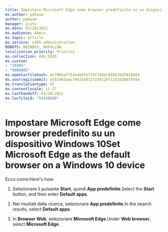 ```yaml
---
title: Impostare Microsoft Edge come browser predefinito su un dispositivo Windows 10
ms.author: pebaum
author: pebaum
manager: scotv
ms.date: 03/29/2021
ms.audience: Admin
ms.topic: article
ms.service: o365-administration
ROBOTS: NOINDEX, NOFOLLOW
localization_priority: Priority
ms.collection: Adm_O365
ms.custom:
- "10365"
- "9006005"
ms.openlocfilehash: 4c79b5af754ea847e7f0f7a0dc866626d7610404
ms.sourcegitcommit: e552d65aac79433a911723412bf1252d20d3f0da
ms.translationtype: HT
ms.contentlocale: it-IT
ms.lasthandoff: 03/30/2021
ms.locfileid: "51426830"
---
```

# <a name="set-microsoft-edge-as-the-default-browser-on-a-windows-10-device"></a><span data-ttu-id="b864e-102">Impostare Microsoft Edge come browser predefinito su un dispositivo Windows 10</span><span class="sxs-lookup"><span data-stu-id="b864e-102">Set Microsoft Edge as the default browser on a Windows 10 device</span></span>

<span data-ttu-id="b864e-103">Ecco come:</span><span class="sxs-lookup"><span data-stu-id="b864e-103">Here's how:</span></span>

1. <span data-ttu-id="b864e-104">Selezionare il pulsante **Start**, quindi **App predefinite**.</span><span class="sxs-lookup"><span data-stu-id="b864e-104">Select the **Start** button, and then enter **Default apps**.</span></span>

1. <span data-ttu-id="b864e-105">Nei risultati della ricerca, selezionare **App predefinite**.</span><span class="sxs-lookup"><span data-stu-id="b864e-105">In the search results, select **Default apps**.</span></span>

1. <span data-ttu-id="b864e-106">In **Browser Web**, selezionare **Microsoft Edge**.</span><span class="sxs-lookup"><span data-stu-id="b864e-106">Under **Web browser**, select **Microsoft Edge**.</span></span>
